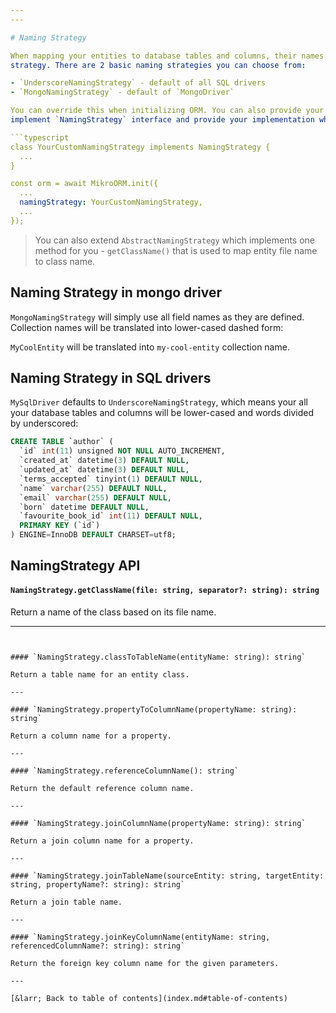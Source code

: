 ```yaml
---
---

# Naming Strategy

When mapping your entities to database tables and columns, their names will be defined by naming 
strategy. There are 2 basic naming strategies you can choose from:

- `UnderscoreNamingStrategy` - default of all SQL drivers
- `MongoNamingStrategy` - default of `MongoDriver`

You can override this when initializing ORM. You can also provide your own naming strategy, just 
implement `NamingStrategy` interface and provide your implementation when bootstrapping ORM:

```typescript
class YourCustomNamingStrategy implements NamingStrategy {
  ...
}

const orm = await MikroORM.init({
  ...
  namingStrategy: YourCustomNamingStrategy,
  ...
});
```

> You can also extend `AbstractNamingStrategy` which implements one method for you - `getClassName()`
> that is used to map entity file name to class name.

## Naming Strategy in mongo driver

`MongoNamingStrategy` will simply use all field names as they are defined. Collection names will
be translated into lower-cased dashed form:

`MyCoolEntity` will be translated into `my-cool-entity` collection name.

## Naming Strategy in SQL drivers

`MySqlDriver` defaults to `UnderscoreNamingStrategy`, which means your all your database tables and
columns will be lower-cased and words divided by underscored:

```sql
CREATE TABLE `author` (
  `id` int(11) unsigned NOT NULL AUTO_INCREMENT,
  `created_at` datetime(3) DEFAULT NULL,
  `updated_at` datetime(3) DEFAULT NULL,
  `terms_accepted` tinyint(1) DEFAULT NULL,
  `name` varchar(255) DEFAULT NULL,
  `email` varchar(255) DEFAULT NULL,
  `born` datetime DEFAULT NULL,
  `favourite_book_id` int(11) DEFAULT NULL,
  PRIMARY KEY (`id`)
) ENGINE=InnoDB DEFAULT CHARSET=utf8;
```

## NamingStrategy API

#### `NamingStrategy.getClassName(file: string, separator?: string): string`

Return a name of the class based on its file name.

---
```


#### `NamingStrategy.classToTableName(entityName: string): string`

Return a table name for an entity class.

---

#### `NamingStrategy.propertyToColumnName(propertyName: string): string`

Return a column name for a property.

---

#### `NamingStrategy.referenceColumnName(): string`

Return the default reference column name.

---

#### `NamingStrategy.joinColumnName(propertyName: string): string`

Return a join column name for a property.

---

#### `NamingStrategy.joinTableName(sourceEntity: string, targetEntity: string, propertyName?: string): string`

Return a join table name.

---

#### `NamingStrategy.joinKeyColumnName(entityName: string, referencedColumnName?: string): string`

Return the foreign key column name for the given parameters.

---

[&larr; Back to table of contents](index.md#table-of-contents)
